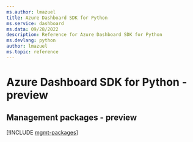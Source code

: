 ```yaml
---
ms.author: lmazuel
title: Azure Dashboard SDK for Python
ms.service: dashboard
ms.data: 09/28/2022
description: Reference for Azure Dashboard SDK for Python
ms.devlang: python
author: lmazuel
ms.topic: reference
---
```

# Azure Dashboard SDK for Python - preview

## Management packages - preview
[!INCLUDE [mgmt-packages](dashboard-mgmt-index.md)]